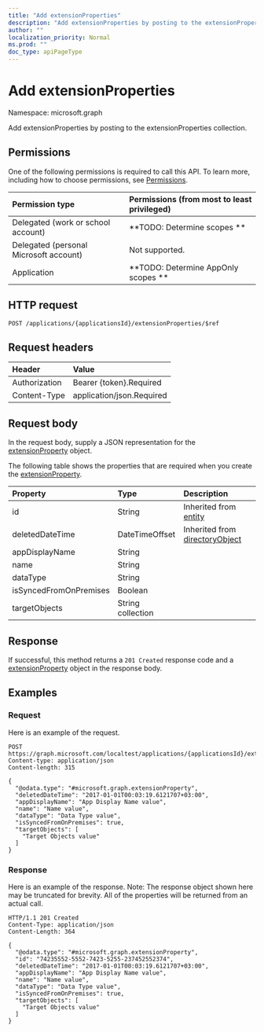 ```yaml
---
title: "Add extensionProperties"
description: "Add extensionProperties by posting to the extensionProperties collection."
author: ""
localization_priority: Normal
ms.prod: ""
doc_type: apiPageType
---
```


# Add extensionProperties

Namespace: microsoft.graph

Add extensionProperties by posting to the extensionProperties collection.

## Permissions
One of the following permissions is required to call this API. To learn more, including how to choose permissions, see [Permissions](/concepts/permissions-reference.md).

|Permission type|Permissions (from most to least privileged)|
|:---|:---|
|Delegated (work or school account)|**TODO: Determine scopes **|
|Delegated (personal Microsoft account)|Not supported.|
|Application|**TODO: Determine AppOnly scopes **|

## HTTP request
<!-- {
  "blockType": "ignored"
}
-->
``` http
POST /applications/{applicationsId}/extensionProperties/$ref
```

## Request headers
|Header|Value|
|:---|:---|
|Authorization|Bearer {token}.Required|
|Content-Type|application/json.Required|

## Request body
In the request body, supply a JSON representation for the [extensionProperty](../resources/extensionproperty.md) object.

The following table shows the properties that are required when you create the [extensionProperty](../resources/extensionproperty.md).

|Property|Type|Description|
|:---|:---|:---|
|id|String| Inherited from [entity](../resources/entity.md)|
|deletedDateTime|DateTimeOffset| Inherited from [directoryObject](../resources/directoryobject.md)|
|appDisplayName|String||
|name|String||
|dataType|String||
|isSyncedFromOnPremises|Boolean||
|targetObjects|String collection||



## Response
If successful, this method returns a `201 Created` response code and a [extensionProperty](../resources/extensionproperty.md) object in the response body.

## Examples

### Request
Here is an example of the request.
<!-- {
  "blockType": "request",
  "name": "create_extensionproperty_from_"
}
-->
``` http
POST https://graph.microsoft.com/localtest/applications/{applicationsId}/extensionProperties
Content-type: application/json
Content-length: 315

{
  "@odata.type": "#microsoft.graph.extensionProperty",
  "deletedDateTime": "2017-01-01T00:03:19.6121707+03:00",
  "appDisplayName": "App Display Name value",
  "name": "Name value",
  "dataType": "Data Type value",
  "isSyncedFromOnPremises": true,
  "targetObjects": [
    "Target Objects value"
  ]
}
```

### Response
Here is an example of the response. Note: The response object shown here may be truncated for brevity. All of the properties will be returned from an actual call.
<!-- {
  "blockType": "response",
  "truncated": true,
  "@odata.type": "microsoft.graph.extensionproperty"
}
-->
``` http
HTTP/1.1 201 Created
Content-Type: application/json
Content-Length: 364

{
  "@odata.type": "#microsoft.graph.extensionProperty",
  "id": "74235552-5552-7423-5255-237452552374",
  "deletedDateTime": "2017-01-01T00:03:19.6121707+03:00",
  "appDisplayName": "App Display Name value",
  "name": "Name value",
  "dataType": "Data Type value",
  "isSyncedFromOnPremises": true,
  "targetObjects": [
    "Target Objects value"
  ]
}
```

